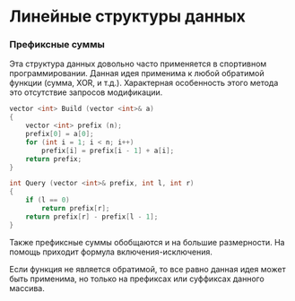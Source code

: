 ﻿# Линейные структуры данных

### Префиксные суммы
Эта структура данных довольно часто применяется в спортивном программировании.
Данная идея применима к любой обратимой функции (сумма, XOR, и т.д.).
Характерная особенность этого метода это отсутствие запросов модификации.
```cpp
vector <int> Build (vector <int>& a)
{
	vector <int> prefix (n);
	prefix[0] = a[0];
	for (int i = 1; i < n; i++)
		prefix[i] = prefix[i - 1] + a[i];
	return prefix;
}

int Query (vector <int>& prefix, int l, int r)
{
	if (l == 0)
		return prefix[r];
	return prefix[r] - prefix[l - 1];
}
```
Также префиксные суммы обобщаются и на большие размерности. На помощь приходит формула включения-исключения.

Если функция не является обратимой, то все равно данная идея может быть применима, но только на префиксах или суффиксах данного массива.
